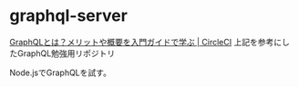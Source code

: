 # graphql-server

[GraphQLとは？メリットや概要を入門ガイドで学ぶ \| CircleCI](https://circleci.com/ja/blog/introduction-to-graphql/)
上記を参考にしたGraphQL勉強用リポジトリ

Node.jsでGraphQLを試す。
